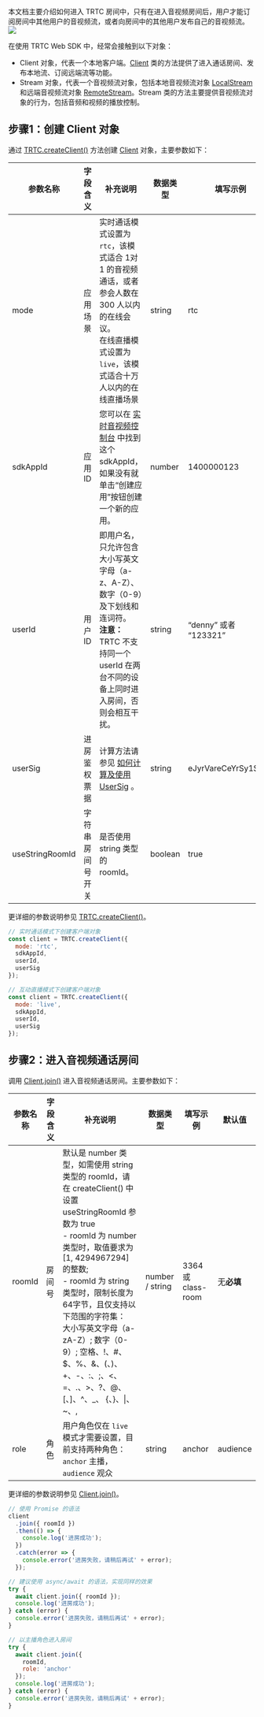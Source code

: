 本文档主要介绍如何进入 TRTC 房间中，只有在进入音视频房间后，用户才能订阅房间中其他用户的音视频流，或者向房间中的其他用户发布自己的音视频流。
![](https://qcloudimg.tencent-cloud.cn/raw/861153473c6e4679affdb2d24a71f775.png)

在使用 TRTC Web SDK 中，经常会接触到以下对象：
- Client 对象，代表一个本地客户端。[Client](https://web.sdk.qcloud.com/trtc/webrtc/doc/zh-cn/Client.html) 类的方法提供了进入通话房间、发布本地流、订阅远端流等功能。
- Stream 对象，代表一个音视频流对象，包括本地音视频流对象 [LocalStream](https://web.sdk.qcloud.com/trtc/webrtc/doc/zh-cn/LocalStream.html) 和远端音视频流对象 [RemoteStream](https://web.sdk.qcloud.com/trtc/webrtc/doc/zh-cn/RemoteStream.html)。Stream 类的方法主要提供音视频流对象的行为，包括音频和视频的播放控制。

[](id:step1)
## 步骤1：创建 Client 对象
通过 [TRTC.createClient()](https://web.sdk.qcloud.com/trtc/webrtc/doc/zh-cn/TRTC.html#createClient) 方法创建 [Client](https://web.sdk.qcloud.com/trtc/webrtc/doc/zh-cn/Client.html) 对象，主要参数如下：

| 参数名称 | 字段含义 | 补充说明 | 数据类型 |填写示例 | 默认值 | 备注 |
|---------|---------|---------|---------|---------|---------|---------|
| mode | 应用场景 | 实时通话模式设置为 `rtc`，该模式适合 1对1 的音视频通话，或者参会人数在 300 人以内的在线会议。<br> 在线直播模式设置为 `live`，该模式适合十万人以内的在线直播场景 | string | rtc | rtc | -|
| sdkAppId | 应用 ID | 您可以在 <a href="https://console.cloud.tencent.com/trtc/app">实时音视频控制台</a> 中找到这个 sdkAppId，如果没有就单击“创建应用”按钮创建一个新的应用。| number | 1400000123 | 无 |必填 |
| userId | 用户 ID | 即用户名，只允许包含大小写英文字母（a-z、A-Z）、数字（0-9）及下划线和连词符。<br> **注意：** TRTC 不支持同一个 userId 在两台不同的设备上同时进入房间，否则会相互干扰。| string | “denny” 或者 “123321”| 无 |必填 |
| userSig | 进房鉴权票据 | 计算方法请参见 [如何计算及使用 UserSig](https://cloud.tencent.com/document/product/647/17275) 。|string| eJyrVareCeYrSy1SslI... | 无 |必填 |
| useStringRoomId | 字符串房间号开关 | 是否使用 string 类型的 roomId。|boolean| true | false | - |

更详细的参数说明参见 [TRTC.createClient()](https://web.sdk.qcloud.com/trtc/webrtc/doc/zh-cn/TRTC.html#createClient)。 

```javascript
// 实时通话模式下创建客户端对象
const client = TRTC.createClient({
  mode: 'rtc',
  sdkAppId,
  userId,
  userSig
});

// 互动直播模式下创建客户端对象
const client = TRTC.createClient({
  mode: 'live',
  sdkAppId,
  userId,
  userSig
});
```

[](id:step2)
## 步骤2：进入音视频通话房间

调用 [Client.join()](https://web.sdk.qcloud.com/trtc/webrtc/doc/zh-cn/Client.html#join) 进入音视频通话房间。主要参数如下：

| 参数名称 | 字段含义 | 补充说明 | 数据类型 |填写示例 | 默认值 | 
|---------|---------|---------|---------|---------|---------|
| roomId | 房间号 | 默认是 number 类型，如需使用 string 类型的 roomId，请在 createClient() 中设置 useStringRoomId 参数为 true<br> - roomId 为 number 类型时，取值要求为 [1, 4294967294] 的整数;<br> - roomId 为 string 类型时，限制长度为64字节，且仅支持以下范围的字符集： <br> 大小写英文字母（a-zA-Z）; 数字（0-9）; 空格、!、#、$、%、&、(、)、+、-、:、;、<、=、.、>、?、@、[、]、^、_、 {、}、\|、~、, |   number / string  | 3364 或 class-room | 无**必填** |
| role | 角色 | 用户角色仅在 `live` 模式才需要设置，目前支持两种角色：`anchor` 主播，`audience` 观众 | string | anchor |  audience |

更详细的参数说明参见 [Client.join()](https://web.sdk.qcloud.com/trtc/webrtc/doc/zh-cn/Client.html#join)。 

```javascript
// 使用 Promise 的语法
client
  .join({ roomId })
  .then(() => {
    console.log('进房成功');
  })
  .catch(error => {
    console.error('进房失败，请稍后再试' + error);
  });

// 建议使用 async/await 的语法，实现同样的效果
try {
  await client.join({ roomId });
  console.log('进房成功');
} catch (error) {
  console.error('进房失败，请稍后再试' + error);
}

// 以主播角色进入房间
try {
  await client.join({ 
    roomId,
    role: 'anchor' 
  });
  console.log('进房成功');
} catch (error) {
  console.error('进房失败，请稍后再试' + error);
}
```

